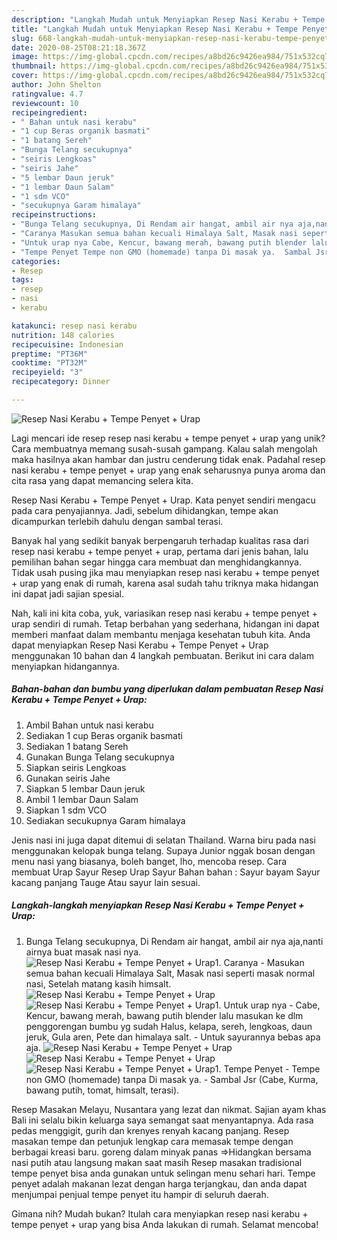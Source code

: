 ```yaml
---
description: "Langkah Mudah untuk Menyiapkan Resep Nasi Kerabu + Tempe Penyet + Urap Anti Gagal"
title: "Langkah Mudah untuk Menyiapkan Resep Nasi Kerabu + Tempe Penyet + Urap Anti Gagal"
slug: 668-langkah-mudah-untuk-menyiapkan-resep-nasi-kerabu-tempe-penyet-urap-anti-gagal
date: 2020-08-25T08:21:18.367Z
image: https://img-global.cpcdn.com/recipes/a8bd26c9426ea984/751x532cq70/resep-nasi-kerabu-tempe-penyet-urap-foto-resep-utama.jpg
thumbnail: https://img-global.cpcdn.com/recipes/a8bd26c9426ea984/751x532cq70/resep-nasi-kerabu-tempe-penyet-urap-foto-resep-utama.jpg
cover: https://img-global.cpcdn.com/recipes/a8bd26c9426ea984/751x532cq70/resep-nasi-kerabu-tempe-penyet-urap-foto-resep-utama.jpg
author: John Shelton
ratingvalue: 4.7
reviewcount: 10
recipeingredient:
- " Bahan untuk nasi kerabu"
- "1 cup Beras organik basmati"
- "1 batang Sereh"
- "Bunga Telang secukupnya"
- "seiris Lengkoas"
- "seiris Jahe"
- "5 lembar Daun jeruk"
- "1 lembar Daun Salam"
- "1 sdm VCO"
- "secukupnya Garam himalaya"
recipeinstructions:
- "Bunga Telang secukupnya, Di Rendam air hangat, ambil air nya aja,nanti airnya buat masak nasi nya."
- "Caranya Masukan semua bahan kecuali Himalaya Salt, Masak nasi seperti masak normal nasi, Setelah matang kasih himsalt."
- "Untuk urap nya Cabe, Kencur, bawang merah, bawang putih blender lalu masukan ke dlm penggorengan bumbu yg sudah Halus, kelapa, sereh, lengkoas, daun jeruk, Gula aren, Pete dan himalaya salt. Untuk sayurannya bebas apa aja."
- "Tempe Penyet Tempe non GMO (homemade) tanpa Di masak ya.  Sambal Jsr (Cabe, Kurma, bawang putih, tomat, himsalt, terasi)."
categories:
- Resep
tags:
- resep
- nasi
- kerabu

katakunci: resep nasi kerabu 
nutrition: 148 calories
recipecuisine: Indonesian
preptime: "PT36M"
cooktime: "PT32M"
recipeyield: "3"
recipecategory: Dinner

---
```



![Resep Nasi Kerabu + Tempe Penyet + Urap](https://img-global.cpcdn.com/recipes/a8bd26c9426ea984/751x532cq70/resep-nasi-kerabu-tempe-penyet-urap-foto-resep-utama.jpg)

Lagi mencari ide resep resep nasi kerabu + tempe penyet + urap yang unik? Cara membuatnya memang susah-susah gampang. Kalau salah mengolah maka hasilnya akan hambar dan justru cenderung tidak enak. Padahal resep nasi kerabu + tempe penyet + urap yang enak seharusnya punya aroma dan cita rasa yang dapat memancing selera kita.

Resep Nasi Kerabu + Tempe Penyet + Urap. Kata penyet sendiri mengacu pada cara penyajiannya. Jadi, sebelum dihidangkan, tempe akan dicampurkan terlebih dahulu dengan sambal terasi.

Banyak hal yang sedikit banyak berpengaruh terhadap kualitas rasa dari resep nasi kerabu + tempe penyet + urap, pertama dari jenis bahan, lalu pemilihan bahan segar hingga cara membuat dan menghidangkannya. Tidak usah pusing jika mau menyiapkan resep nasi kerabu + tempe penyet + urap yang enak di rumah, karena asal sudah tahu triknya maka hidangan ini dapat jadi sajian spesial.


Nah, kali ini kita coba, yuk, variasikan resep nasi kerabu + tempe penyet + urap sendiri di rumah. Tetap berbahan yang sederhana, hidangan ini dapat memberi manfaat dalam membantu menjaga kesehatan tubuh kita. Anda dapat menyiapkan Resep Nasi Kerabu + Tempe Penyet + Urap menggunakan 10 bahan dan 4 langkah pembuatan. Berikut ini cara dalam menyiapkan hidangannya.

<!--inarticleads1-->

##### Bahan-bahan dan bumbu yang diperlukan dalam pembuatan Resep Nasi Kerabu + Tempe Penyet + Urap:

1. Ambil  Bahan untuk nasi kerabu
1. Sediakan 1 cup Beras organik basmati
1. Sediakan 1 batang Sereh
1. Gunakan Bunga Telang secukupnya
1. Siapkan seiris Lengkoas
1. Gunakan seiris Jahe
1. Siapkan 5 lembar Daun jeruk
1. Ambil 1 lembar Daun Salam
1. Siapkan 1 sdm VCO
1. Sediakan secukupnya Garam himalaya


Jenis nasi ini juga dapat ditemui di selatan Thailand. Warna biru pada nasi menggunakan kelopak bunga telang. Supaya Junior nggak bosan dengan menu nasi yang biasanya, boleh banget, lho, mencoba resep. Cara membuat Urap Sayur Resep Urap Sayur Bahan bahan : Sayur bayam Sayur kacang panjang Tauge Atau sayur lain sesuai. 

<!--inarticleads2-->

##### Langkah-langkah menyiapkan Resep Nasi Kerabu + Tempe Penyet + Urap:

1. Bunga Telang secukupnya, Di Rendam air hangat, ambil air nya aja,nanti airnya buat masak nasi nya.
<img src="//assets-global.cpcdn.com/assets/icons/button_play-2c75c40dde080a61004c1f40b05d8f140eaff45d7e9e6481dc71c63d2e7c4909.png" alt="Resep Nasi Kerabu + Tempe Penyet + Urap">1. Caranya - Masukan semua bahan kecuali Himalaya Salt, Masak nasi seperti masak normal nasi, Setelah matang kasih himsalt.
<img src="//assets-global.cpcdn.com/assets/icons/button_play-2c75c40dde080a61004c1f40b05d8f140eaff45d7e9e6481dc71c63d2e7c4909.png" alt="Resep Nasi Kerabu + Tempe Penyet + Urap"><img src="//assets-global.cpcdn.com/assets/icons/button_play-2c75c40dde080a61004c1f40b05d8f140eaff45d7e9e6481dc71c63d2e7c4909.png" alt="Resep Nasi Kerabu + Tempe Penyet + Urap">1. Untuk urap nya - Cabe, Kencur, bawang merah, bawang putih blender lalu masukan ke dlm penggorengan bumbu yg sudah Halus, kelapa, sereh, lengkoas, daun jeruk, Gula aren, Pete dan himalaya salt. - Untuk sayurannya bebas apa aja.
<img src="//assets-global.cpcdn.com/assets/icons/button_play-2c75c40dde080a61004c1f40b05d8f140eaff45d7e9e6481dc71c63d2e7c4909.png" alt="Resep Nasi Kerabu + Tempe Penyet + Urap"><img src="//assets-global.cpcdn.com/assets/icons/button_play-2c75c40dde080a61004c1f40b05d8f140eaff45d7e9e6481dc71c63d2e7c4909.png" alt="Resep Nasi Kerabu + Tempe Penyet + Urap"><img src="//assets-global.cpcdn.com/assets/icons/button_play-2c75c40dde080a61004c1f40b05d8f140eaff45d7e9e6481dc71c63d2e7c4909.png" alt="Resep Nasi Kerabu + Tempe Penyet + Urap">1. Tempe Penyet - Tempe non GMO (homemade) tanpa Di masak ya.  - Sambal Jsr (Cabe, Kurma, bawang putih, tomat, himsalt, terasi).


Resep Masakan Melayu, Nusantara yang lezat dan nikmat. Sajian ayam khas Bali ini selalu bikin keluarga saya semangat saat menyantapnya. Ada rasa pedas menggigit, gurih dan krenyes renyah kacang panjang. Resep masakan tempe dan petunjuk lengkap cara memasak tempe dengan berbagai kreasi baru. goreng dalam minyak panas ⇒Hidangkan bersama nasi putih atau langsung makan saat masih Resep masakan tradisional tempe penyet bisa anda gunakan untuk selingan menu sehari hari. Tempe penyet adalah makanan lezat dengan harga terjangkau, dan anda dapat menjumpai penjual tempe penyet itu hampir di seluruh daerah. 

Gimana nih? Mudah bukan? Itulah cara menyiapkan resep nasi kerabu + tempe penyet + urap yang bisa Anda lakukan di rumah. Selamat mencoba!
